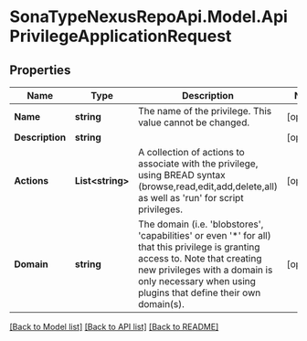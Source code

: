 # SonaTypeNexusRepoApi.Model.ApiPrivilegeApplicationRequest
## Properties

Name | Type | Description | Notes
------------ | ------------- | ------------- | -------------
**Name** | **string** | The name of the privilege.  This value cannot be changed. | [optional] 
**Description** | **string** |  | [optional] 
**Actions** | **List&lt;string&gt;** | A collection of actions to associate with the privilege, using BREAD syntax (browse,read,edit,add,delete,all) as well as &#39;run&#39; for script privileges. | [optional] 
**Domain** | **string** | The domain (i.e. &#39;blobstores&#39;, &#39;capabilities&#39; or even &#39;*&#39; for all) that this privilege is granting access to.  Note that creating new privileges with a domain is only necessary when using plugins that define their own domain(s). | [optional] 

[[Back to Model list]](../README.md#documentation-for-models) [[Back to API list]](../README.md#documentation-for-api-endpoints) [[Back to README]](../README.md)

